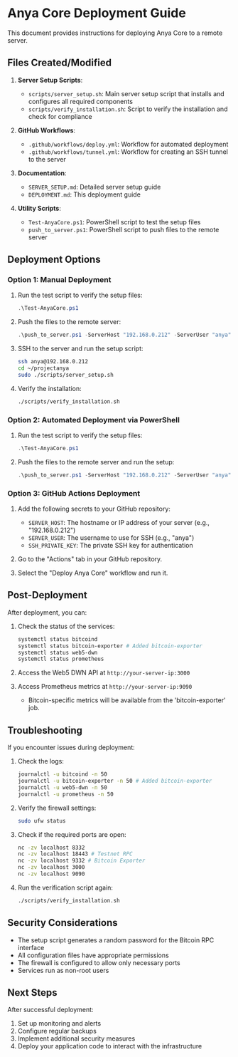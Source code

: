 # Anya Core Deployment Guide

This document provides instructions for deploying Anya Core to a remote server.

## Files Created/Modified

1. **Server Setup Scripts**:
   - `scripts/server_setup.sh`: Main server setup script that installs and configures all required components
   - `scripts/verify_installation.sh`: Script to verify the installation and check for compliance

2. **GitHub Workflows**:
   - `.github/workflows/deploy.yml`: Workflow for automated deployment
   - `.github/workflows/tunnel.yml`: Workflow for creating an SSH tunnel to the server

3. **Documentation**:
   - `SERVER_SETUP.md`: Detailed server setup guide
   - `DEPLOYMENT.md`: This deployment guide

4. **Utility Scripts**:
   - `Test-AnyaCore.ps1`: PowerShell script to test the setup files
   - `push_to_server.ps1`: PowerShell script to push files to the remote server

## Deployment Options

### Option 1: Manual Deployment

1. Run the test script to verify the setup files:
   ```powershell
   .\Test-AnyaCore.ps1
   ```

2. Push the files to the remote server:
   ```powershell
   .\push_to_server.ps1 -ServerHost "192.168.0.212" -ServerUser "anya"
   ```

3. SSH to the server and run the setup script:
   ```bash
   ssh anya@192.168.0.212
   cd ~/projectanya
   sudo ./scripts/server_setup.sh
   ```

4. Verify the installation:
   ```bash
   ./scripts/verify_installation.sh
   ```

### Option 2: Automated Deployment via PowerShell

1. Run the test script to verify the setup files:
   ```powershell
   .\Test-AnyaCore.ps1
   ```

2. Push the files to the remote server and run the setup:
   ```powershell
   .\push_to_server.ps1 -ServerHost "192.168.0.212" -ServerUser "anya" -RunSetup
   ```

### Option 3: GitHub Actions Deployment

1. Add the following secrets to your GitHub repository:
   - `SERVER_HOST`: The hostname or IP address of your server (e.g., "192.168.0.212")
   - `SERVER_USER`: The username to use for SSH (e.g., "anya")
   - `SSH_PRIVATE_KEY`: The private SSH key for authentication

2. Go to the "Actions" tab in your GitHub repository.

3. Select the "Deploy Anya Core" workflow and run it.

## Post-Deployment

After deployment, you can:

1. Check the status of the services:
   ```bash
   systemctl status bitcoind
   systemctl status bitcoin-exporter # Added bitcoin-exporter
   systemctl status web5-dwn
   systemctl status prometheus
   ```

2. Access the Web5 DWN API at `http://your-server-ip:3000`

3. Access Prometheus metrics at `http://your-server-ip:9090`
   - Bitcoin-specific metrics will be available from the 'bitcoin-exporter' job.

## Troubleshooting

If you encounter issues during deployment:

1. Check the logs:
   ```bash
   journalctl -u bitcoind -n 50
   journalctl -u bitcoin-exporter -n 50 # Added bitcoin-exporter
   journalctl -u web5-dwn -n 50
   journalctl -u prometheus -n 50
   ```

2. Verify the firewall settings:
   ```bash
   sudo ufw status
   ```

3. Check if the required ports are open:
   ```bash
   nc -zv localhost 8332
   nc -zv localhost 18443 # Testnet RPC
   nc -zv localhost 9332 # Bitcoin Exporter
   nc -zv localhost 3000
   nc -zv localhost 9090
   ```

4. Run the verification script again:
   ```bash
   ./scripts/verify_installation.sh
   ```

## Security Considerations

- The setup script generates a random password for the Bitcoin RPC interface
- All configuration files have appropriate permissions
- The firewall is configured to allow only necessary ports
- Services run as non-root users

## Next Steps

After successful deployment:

1. Set up monitoring and alerts
2. Configure regular backups
3. Implement additional security measures
4. Deploy your application code to interact with the infrastructure